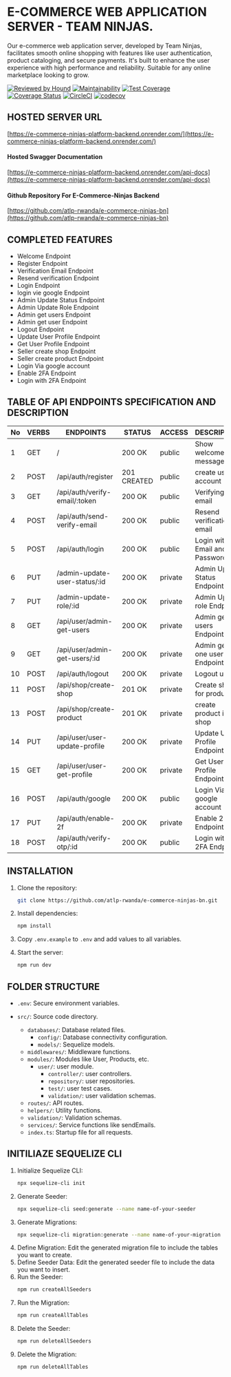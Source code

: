 # E-COMMERCE WEB APPLICATION SERVER - TEAM NINJAS.

Our e-commerce web application server, developed by Team Ninjas, facilitates smooth online shopping with features like user authentication, product cataloging, and secure payments. It's built to enhance the user experience with high performance and reliability. Suitable for any online marketplace looking to grow.

[![Reviewed by Hound](https://img.shields.io/badge/Reviewed_by-Hound-8E64B0.svg)](https://houndci.com)
[![Maintainability](https://api.codeclimate.com/v1/badges/839fc3fa18d25362cd8b/maintainability)](https://codeclimate.com/github/atlp-rwanda/e-commerce-ninjas-bn/maintainability)
[![Test Coverage](https://api.codeclimate.com/v1/badges/839fc3fa18d25362cd8b/test_coverage)](https://codeclimate.com/github/atlp-rwanda/e-commerce-ninjas-bn/test_coverage)
[![Coverage Status](https://coveralls.io/repos/github/atlp-rwanda/e-commerce-ninjas-bn/badge.svg)](https://coveralls.io/github/atlp-rwanda/e-commerce-ninjas-bn)
[![CircleCI](https://dl.circleci.com/status-badge/img/gh/atlp-rwanda/e-commerce-ninjas-bn/tree/develop.svg?style=svg)](https://dl.circleci.com/status-badge/redirect/gh/atlp-rwanda/e-commerce-ninjas-bn/tree/develop)
[![codecov](https://codecov.io/gh/atlp-rwanda/e-commerce-ninjas-bn/graph/badge.svg?token=6ZWudFPM1S)](https://codecov.io/gh/atlp-rwanda/e-commerce-ninjas-bn)

## HOSTED SERVER URL

[https://e-commerce-ninjas-platform-backend.onrender.com/](https://e-commerce-ninjas-platform-backend.onrender.com/)

#### Hosted Swagger Documentation

[https://e-commerce-ninjas-platform-backend.onrender.com/api-docs](https://e-commerce-ninjas-platform-backend.onrender.com/api-docs)

#### Github Repository For E-Commerce-Ninjas Backend

[https://github.com/atlp-rwanda/e-commerce-ninjas-bn](https://github.com/atlp-rwanda/e-commerce-ninjas-bn)

## COMPLETED FEATURES

- Welcome Endpoint
- Register Endpoint
- Verification Email Endpoint
- Resend verification Endpoint
- Login Endpoint
- login vie google Endpoint
- Admin Update Status Endpoint
- Admin Update Role Endpoint
- Admin get users Endpoint
- Admin get user Endpoint
- Logout Endpoint
- Update User Profile Endpoint
- Get User Profile Endpoint
- Seller create shop Endpoint
- Seller create product Endpoint
- Login Via google account
- Enable 2FA  Endpoint 
- Login with 2FA Endpoint



## TABLE OF API ENDPOINTS SPECIFICATION AND DESCRIPTION

| No  | VERBS | ENDPOINTS                     | STATUS      | ACCESS  | DESCRIPTION                   |
| --- | ----- | ----------------------------- | ----------- | --------| ----------------------------- |
| 1   | GET   | /                             | 200 OK      | public  | Show welcome message          |
| 2   | POST  | /api/auth/register            | 201 CREATED | public  | create user account           |
| 3   | GET   | /api/auth/verify-email/:token | 200 OK      | public  | Verifying email               |
| 4   | POST  | /api/auth/send-verify-email   | 200 OK      | public  | Resend verification email     |
| 5   | POST  | /api/auth/login               | 200 OK      | public  | Login with Email and Password |
| 6   | PUT   | /admin-update-user-status/:id | 200 OK      | private | Admin Update Status Endpoint  |
| 7   | PUT   | /admin-update-role/:id        | 200 OK      | private | Admin Update role Endpoint    |
| 8   | GET   | /api/user/admin-get-users     | 200 OK      | private | Admin get all users Endpoint  |
| 9   | GET   | /api/user/admin-get-users/:id | 200 OK      | private | Admin get one user Endpoint   |
| 10  | POST  | /api/auth/logout              | 200 OK      | private | Logout user                   |
| 11  | POST  | /api/shop/create-shop         | 201 OK      | private | Create shop for products      |
| 13  | POST  | /api/shop/create-product      | 201 OK      | private | create product in shop        |
| 14  | PUT   | /api/user/user-update-profile | 200 OK      | private | Update User Profile Endpoint  |
| 15  | GET   | /api/user/user-get-profile    | 200 OK      | private | Get User Profile Endpoint     |
| 16  | POST  | /api/auth/google              | 200 OK      | public  | Login Via google account      |
| 17  | PUT   | /api/auth/enable-2f           | 200 OK      | private | Enable 2FA  Endpoint          |
| 18  | POST  | /api/auth/verify-otp/:id      | 200 OK      | public  | Login with 2FA Endpoint       |


## INSTALLATION

1. Clone the repository:

   ```sh
   git clone https://github.com/atlp-rwanda/e-commerce-ninjas-bn.git
   ```

2. Install dependencies:

   ```sh
   npm install
   ```

3. Copy `.env.example` to `.env` and add values to all variables.

4. Start the server:
   ```sh
   npm run dev
   ```

## FOLDER STRUCTURE

- `.env`: Secure environment variables.
- `src/`: Source code directory.

  - `databases/`: Database related files.
    - `config/`: Database connectivity configuration.
    - `models/`: Sequelize models.
  - `middlewares/`: Middleware functions.
  - `modules/`: Modules like User, Products, etc.
    - `user/`: user module.
      - `controller/`: user controllers.
      - `repository/`: user repositories.
      - `test/`: user test cases.
      - `validation/`: user validation schemas.
  - `routes/`: API routes.
  - `helpers/`: Utility functions.
  - `validation/`: Validation schemas.
  - `services/`: Service functions like sendEmails.
  - `index.ts`: Startup file for all requests.

## INITILIAZE SEQUELIZE CLI

1. Initialize Sequelize CLI:
   ```sh
   npx sequelize-cli init
   ```
2. Generate Seeder:
   ```sh
   npx sequelize-cli seed:generate --name name-of-your-seeder
   ```
3. Generate Migrations:
   ```sh
   npx sequelize-cli migration:generate --name name-of-your-migration
   ```
4. Define Migration:
   Edit the generated migration file to include the tables you want to create.
5. Define Seeder Data:
   Edit the generated seeder file to include the data you want to insert.
6. Run the Seeder:
   ```sh
   npm run createAllSeeders
   ```
7. Run the Migration:
   ```sh
   npm run createAllTables
   ```
8. Delete the Seeder:
   ```sh
   npm run deleteAllSeeders
   ```
9. Delete the Migration:
   ```sh
   npm run deleteAllTables
   ```
